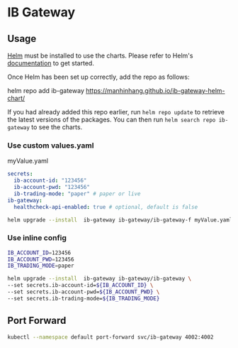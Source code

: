# IB Gateway


## Usage

[Helm](https://helm.sh) must be installed to use the charts.  Please refer to
Helm's [documentation](https://helm.sh/docs) to get started.

Once Helm has been set up correctly, add the repo as follows:

  helm repo add ib-gateway https://manhinhang.github.io/ib-gateway-helm-chart/

If you had already added this repo earlier, run `helm repo update` to retrieve
the latest versions of the packages.  You can then run `helm search repo
ib-gateway` to see the charts.


### Use custom values.yaml

myValue.yaml

```yaml
secrets:
  ib-account-id: "123456"
  ib-account-pwd: "123456"
  ib-trading-mode: "paper" # paper or live
ib-gateway:
  healthcheck-api-enabled: true # optional, default is false
```

```bash
helm upgrade --install  ib-gateway ib-gateway/ib-gateway-f myValue.yaml
```

### Use inline config

```bash
IB_ACCOUNT_ID=123456
IB_ACCOUNT_PWD=123456
IB_TRADING_MODE=paper

helm upgrade --install  ib-gateway ib-gateway/ib-gateway \
--set secrets.ib-account-id=${IB_ACCOUNT_ID} \
--set secrets.ib-account-pwd=${IB_ACCOUNT_PWD} \
--set secrets.ib-trading-mode=${IB_TRADING_MODE} 
```

## Port Forward

```bash
kubectl --namespace default port-forward svc/ib-gateway 4002:4002
```
